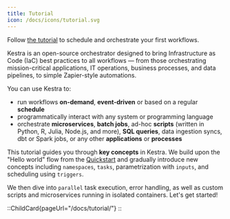 ```yaml
---
title: Tutorial
icon: /docs/icons/tutorial.svg
---
```


Follow [the tutorial](../03.tutorial/index.md) to schedule and orchestrate your first workflows.

Kestra is an open-source orchestrator designed to bring Infrastructure as Code (IaC) best practices to all workflows — from those orchestrating mission-critical applications, IT operations, business processes, and data pipelines, to simple Zapier-style automations.

You can use Kestra to:
- run workflows **on-demand**, **event-driven** or based on a regular **schedule**
- programmatically interact with any system or programming language
- orchestrate **microservices**, **batch jobs**, ad-hoc **scripts** (written in Python, R, Julia, Node.js, and more), **SQL queries**, data ingestion syncs, dbt or Spark jobs, or any other **applications** or **processes**

This tutorial guides you through **key concepts** in Kestra. We build upon the "Hello world" flow from the [Quickstart](./01.quickstart.md) and gradually introduce new concepts including `namespaces`, `tasks`, parametrization with `inputs`, and scheduling using `triggers`.

We then dive into `parallel` task execution, error handling, as well as custom scripts and microservices running in isolated containers. Let's get started!

::ChildCard{pageUrl="/docs/tutorial/"}
::
